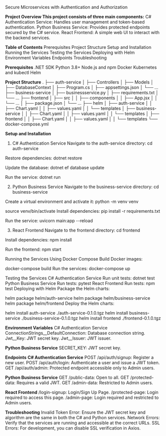 Secure Microservices with Authentication and Authorization

**Project Overview
This project consists of three main components:**
C# Authentication Service: Handles user management and token-based authentication.
Python Business Service: Provides protected endpoints secured by the C# service.
React Frontend: A simple web UI to interact with the backend services.

**Table of Contents**
Prerequisites
Project Structure
Setup and Installation
Running the Services
Testing the Services
Deploying with Helm
Environment Variables
Endpoints
Troubleshooting

**Prerequisites**
.NET SDK
Python 3.8+
Node.js and npm
Docker
Kubernetes and kubectl
Helm

**Project Structure**
.
├── auth-service
│   ├── Controllers
│   ├── Models
│   ├── DatabaseContext
│   ├── Program.cs
│   ├── appsettings.json
│   └── ...
├── business-service
│   ├── businessservice.py
│   ├── requirements.txt
│   └── ...
├── frontend
│   ├── src
│   │   ├── components
│   │   ├── App.jsx
│   │   └── ...
│   ├── package.json
│   └── ...
├── helm
│   ├── auth-service
│   │   ├── Chart.yaml
│   │   ├── values.yaml
│   │   └── templates
│   ├── business-service
│   │   ├── Chart.yaml
│   │   ├── values.yaml
│   │   └── templates
│   ├── frontend
│   │   ├── Chart.yaml
│   │   ├── values.yaml
│   │   └── templates
└── docker-compose.yml

**Setup and Installation**
1. C# Authentication Service
Navigate to the auth-service directory:
cd auth-service

Restore dependencies:
dotnet restore

Update the database:
dotnet ef database update

Run the service:
dotnet run

2. Python Business Service
Navigate to the business-service directory:
cd business-service

Create a virtual environment and activate it:
python -m venv venv

source venv/bin/activate
Install dependencies:
pip install -r requirements.txt

Run the service:
uvicorn main:app --reload

3. React Frontend
Navigate to the frontend directory:
cd frontend

Install dependencies:
npm install

Run the frontend:
npm start

Running the Services
Using Docker Compose
Build Docker images:

docker-compose build
Run the services:
docker-compose up

Testing the Services
C# Authentication Service
Run unit tests:
dotnet test
Python Business Service
Run tests:
pytest
React Frontend
Run tests:
npm test
Deploying with Helm
Package the Helm charts:

helm package helm/auth-service
helm package helm/business-service
helm package helm/frontend
Deploy the Helm charts:

helm install auth-service ./auth-service-0.1.0.tgz
helm install business-service ./business-service-0.1.0.tgz
helm install frontend ./frontend-0.1.0.tgz

**Environment Variables**
C# Authentication Service
ConnectionStrings__DefaultConnection: Database connection string.
Jwt__Key: JWT secret key.
Jwt__Issuer: JWT issuer.

**Python Business Service**
SECRET_KEY: JWT secret key.

**Endpoints**
**C# Authentication Service**
POST /api/auth/signup: Register a new user.
POST /api/auth/login: Authenticate a user and issue a JWT token.
GET /api/auth/admin: Protected endpoint accessible only to Admin users.

**Python Business Service**
GET /public-data: Open to all.
GET /protected-data: Requires a valid JWT.
GET /admin-data: Restricted to Admin users.

**React Frontend**
/login-signup: Login/Sign Up Page.
/protected-page: Login required to access this page.
/admin-page: Login required and restricted to Admin users.

**Troubleshooting**
Invalid Token Error: Ensure the JWT secret key and algorithm are the same in both the C# and Python services.
Network Errors: Verify that the services are running and accessible at the correct URLs.
SSL Errors: For development, you can disable SSL verification in Axios.
